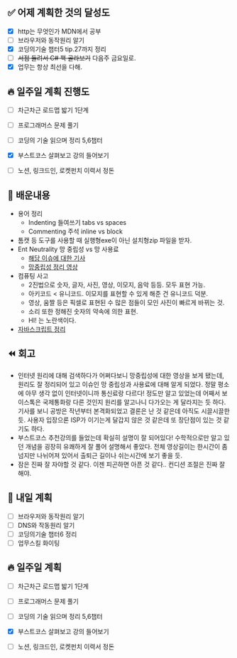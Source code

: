 ## ✅ 어제 계획한 것의 달성도
- [x] http는 무엇인가 MDN에서 공부
- [ ] 브라우저와 동작원리 알기
- [x] 코딩의기술 챕터5 tip.27까지 정리
- [ ] ~~서점 들려서 C# 책 골라보기~~ 다음주 금요일로.
- [x] 업무는 항상 최선을 다해.

## 🔥 일주일 계획 진행도
- [ ] 차근차근 로드맵 밟기 1단계
- [ ] 프로그래머스 문제 풀기
- [ ] 코딩의 기술 읽으며 정리 5,6챕터
- [x] 부스트코스 살펴보고 강의 들어보기
- [ ] 노션, 링크드인, 로켓펀치 이력서 정돈


## 💬 배운내용
- 용어 정리
  - Indenting 들여쓰기 tabs vs spaces
  - Commenting 주석 inline vs block
- 톰캣 등 도구를 사용할 때 실행형exe이 아닌 설치형zip 파일을 받자.
- Ent Neutrality 망 중립성 vs 망 사용료
  - [해당 이슈에 대한 기사](https://biz.chosun.com/it-science/ict/2021/06/30/A6G3GKK3YNEIHNSQCU73NMDHD4/)
  - [망중립성 정리 영상](https://www.youtube.com/watch?v=Pwf-YG--Zsg)
- 컴퓨팅 사고
  - 2진법으로 숫자, 글자, 사진, 영상, 이모지, 음악 등등. 모두 표현 가능.
  - 아키코드 < 유니코드. 이모지를 표현할 수 있게 해준 건 유니코드 덕분.
  - 영상, 움짤 등은 픽셀로 표현된 수 많은 점들이 모인 사진이 빠르게 바뀌는 것.
  - 소리 또한 정해진 숫자의 약속에 의한 표현.
  - HI! 는 노란색이다.
- [자바스크립트 정리](https://github.com/leeokdk/BOOKMON_stomach/commit/14f3b8beb82947e4a1ad7e6e7c506254878288ab)


## ⏪ 회고
- 인터넷 원리에 대해 검색하다가 어쩌다보니 망중립성에 대한 영상을 보게 됐는데, 원리도 잘 정리되어 있고 이슈인 망 중립성과 사용료에 대해 알게 되었다. 정말 평소에 아무 생각 없이 인터넷이니까 통신료랑 다르다! 정도만 알고 있었는데 어째서 보이스톡은 국제통화랑 다른 것인지 원리를 알고나니 다가오는 게 달라지는 듯 하다. 기사를 보니 공방은 작년부터 본격화되었고 결론은 난 것 같은데 아직도 시끌시끌한 듯. 사용자 입장으론 ISP가 이기는게 달갑지 않은 것 같은데 또 장단점이 있는 것 같기도 하다.
- 부스트코스 추천강의를 들었는데 확실히 설명이 잘 되어있다! 수학적으로만 알고 있던 개념을 굉장히 유쾌하게 잘 풀어 설명해서 좋았다. 전체 영상길이는 한시간이 좀 넘지만 나뉘어져 있어서 출퇴근 길이나 쉬는시간에 보기 좋을 듯.
- 잠은 진짜 잘 자야할 것 같다. 이젠 피곤하면 아픈 것 같다.. 컨디션 조절은 진짜 잘 해야.


## 🔰 내일 계획
- [ ] 브라우저와 동작원리 알기
- [ ] DNS와 작동원리 알기
- [ ] 코딩의기술 챕터6 정리
- [ ] 업무스킬 화이팅

## 🔥 일주일 계획
- [ ] 차근차근 로드맵 밟기 1단계
- [ ] 프로그래머스 문제 풀기
- [ ] 코딩의 기술 읽으며 정리 5,6챕터
- [x] 부스트코스 살펴보고 강의 들어보기
- [ ] 노션, 링크드인, 로켓펀치 이력서 정돈

